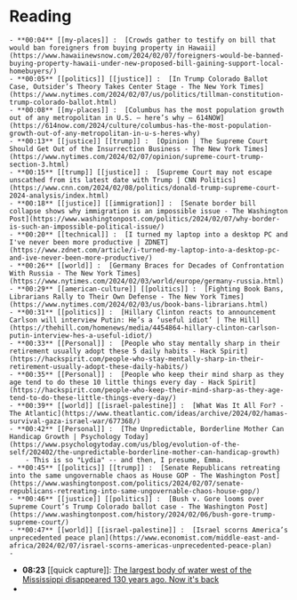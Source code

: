 # Reading
	- **00:04** [[my-places]] :  [Crowds gather to testify on bill that would ban foreigners from buying property in Hawaii](https://www.hawaiinewsnow.com/2024/02/07/foreigners-would-be-banned-buying-property-hawaii-under-new-proposed-bill-gaining-support-local-homebuyers/)
	- **00:05** [[politics]] [[justice]] :  [In Trump Colorado Ballot Case, Outsider’s Theory Takes Center Stage - The New York Times](https://www.nytimes.com/2024/02/07/us/politics/tillman-constitution-trump-colorado-ballot.html)
	- **00:08** [[my-places]] :  [Columbus has the most population growth out of any metropolitan in U.S. – here’s why – 614NOW](https://614now.com/2024/culture/columbus-has-the-most-population-growth-out-of-any-metropolitan-in-u-s-heres-why)
	- **00:13** [[justice]] [[trump]] :  [Opinion | The Supreme Court Should Get Out of the Insurrection Business - The New York Times](https://www.nytimes.com/2024/02/07/opinion/supreme-court-trump-section-3.html)
	- **00:15** [[trump]] [[justice]] :  [Supreme Court may not escape unscathed from its latest date with Trump | CNN Politics](https://www.cnn.com/2024/02/08/politics/donald-trump-supreme-court-2024-analysis/index.html)
	- **00:18** [[justice]] [[immigration]] :  [Senate border bill collapse shows why immigration is an impossible issue - The Washington Post](https://www.washingtonpost.com/politics/2024/02/07/why-border-is-such-an-impossible-political-issue/)
	- **00:20** [[technical]] :  [I turned my laptop into a desktop PC and I've never been more productive | ZDNET](https://www.zdnet.com/article/i-turned-my-laptop-into-a-desktop-pc-and-ive-never-been-more-productive/)
	- **00:26** [[world]] :  [Germany Braces for Decades of Confrontation With Russia - The New York Times](https://www.nytimes.com/2024/02/03/world/europe/germany-russia.html)
	- **00:29** [[american-culture]] [[politics]] :  [Fighting Book Bans, Librarians Rally to Their Own Defense - The New York Times](https://www.nytimes.com/2024/02/03/us/book-bans-librarians.html)
	- **00:31** [[politics]] :  [Hillary Clinton reacts to announcement Carlson will interview Putin: He’s a ‘useful idiot’ | The Hill](https://thehill.com/homenews/media/4454864-hillary-clinton-carlson-putin-interview-hes-a-useful-idiot/)
	- **00:33** [[Personal]] :  [People who stay mentally sharp in their retirement usually adopt these 5 daily habits - Hack Spirit](https://hackspirit.com/people-who-stay-mentally-sharp-in-their-retirement-usually-adopt-these-daily-habits/)
	- **00:35** [[Personal]] :  [People who keep their mind sharp as they age tend to do these 10 little things every day - Hack Spirit](https://hackspirit.com/people-who-keep-their-mind-sharp-as-they-age-tend-to-do-these-little-things-every-day/)
	- **00:39** [[world]] [[israel-palestine]] :  [What Was It All For? - The Atlantic](https://www.theatlantic.com/ideas/archive/2024/02/hamas-survival-gaza-israel-war/677368/)
	- **00:42** [[Personal]] :  [The Unpredictable, Borderline Mother Can Handicap Growth | Psychology Today](https://www.psychologytoday.com/us/blog/evolution-of-the-self/202402/the-unpredictable-borderline-mother-can-handicap-growth)
		- This is so "Lydia" -- and then, I presume, Emma.
	- **00:45** [[politics]] [[trump]] :  [Senate Republicans retreating into the same ungovernable chaos as House GOP - The Washington Post](https://www.washingtonpost.com/politics/2024/02/07/senate-republicans-retreating-into-same-ungovernable-chaos-house-gop/)
	- **00:46** [[justice]] [[politics]] :  [Bush v. Gore looms over Supreme Court’s Trump Colorado ballot case - The Washington Post](https://www.washingtonpost.com/history/2024/02/06/bush-gore-trump-supreme-court/)
	- **00:47** [[world]] [[israel-palestine]] :  [Israel scorns America’s unprecedented peace plan](https://www.economist.com/middle-east-and-africa/2024/02/07/israel-scorns-americas-unprecedented-peace-plan)
	-
- **08:23** [[quick capture]]:  [The largest body of water west of the Mississippi disappeared 130 years ago. Now it's back](https://phys.org/news/2024-02-largest-body-west-mississippi-years.html)
-